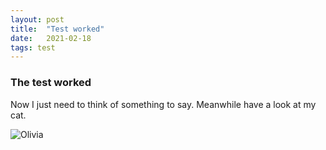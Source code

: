 ```yaml
---
layout: post
title:  "Test worked"
date:   2021-02-18
tags: test
---
```


### The test worked

Now I just need to think of something to say. Meanwhile have a look at my cat.

![Olivia](site./assets/img/Olivia.jpg)
